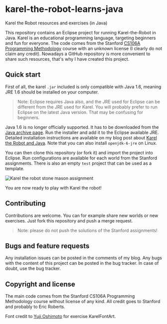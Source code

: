 karel-the-robot-learns-java
===========================

Karel the Robot resources and exercises (in Java)

This repository contains an Eclipse project for running Karel-the-Robot in Java. Karel is an educational programming language, targeting beginners and fun for everyone. The code comes from the Stanford [CS106A Programming Methodology][stanford-cs106a] course with an unknown license (I clearly do not claim any credit). Nowadays a GitHub repository is more convenient to share such resources, that's why I have created this project.

## Quick start

First of all, the karel ``.jar`` included is only compatible with Java 1.6, meaning JRE 1.6 should be installed on your computer.

> Note: Eclipse requires Java also, and the JRE used for Eclipse can be different from the JRE used for Karel. You will probably prefer to run Eclipse on the latest Java version. That may be confusing for beginners.

Java 1.6 is no longer officially supported. It has to be downloaded from the [Java archive page][java-archive]. Run the installer and add it to the Eclipse available JRE. Detailed installation instructions are available on my blog post about [Karel the Robot and Java][ab.io-karel-learns-java]. Note that you can also install ``openjdk-6-jre`` on Linux.

You can then clone this repository (or fork it) and import the project into Eclipse. Run configurations are available for each world from the Stanford assignments. There is also an empty ``test`` project that can be used as a template.

![Karel the robot stone mason assignment](https://raw.githubusercontent.com/Arn-O/karel-the-robot-learns-java/master/assets/img/karel-stone-mason.png "Karel the robot stone mason assignment")

You are now ready to play with Karel the robot!

## Contributing

Contributions are welcome. You can for example share new worlds or new exercises. Just fork this repository and push a merge request.

> Note: please do not push the solutions of the Stanford assignments!

## Bugs and feature requests

Any installation issues can be posted in the comments of my blog. Any bugs with the content of this project can be posted in the bug tracker. In case of doubt, use the bug tracker.

## Copyright and license

The main code comes from the Stanford CS106A Programming Methodology course without license of any kind. All credit goes to Stanford and probably to Eric Roberts.

Font credit to [Yuji Oshimoto][04] for exercise KarelFontArt.

[stanford-cs106a]: https://see.stanford.edu/Course/CS106A
[java-archive]: http://www.oracle.com/technetwork/java/javase/downloads/java-archive-downloads-javase6-419409.html
[ab.io-karel-learns-java]: http://arnaudbertrand.io/blog/2014/12/29/karel-the-robot-learns-java-and-git/
[04]:  http://www.04.jp.org/
